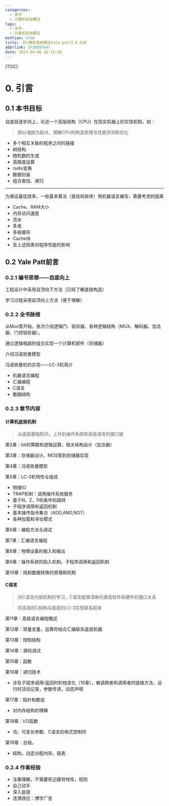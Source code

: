 ```yaml
---
categories:
  - 读书 
  - 计算机系统概论
tags:
  - 读书
  - 计算机系统概论
mathjax: true
title: 【计算机系统概论Yale.patt】0.引言
abbrlink: 3738097647
date: 2023-04-08 16:15:16
---
```


[TOC]

<!--more-->

# 0. 引言

## 0.1 本书目标

自底层逐步向上，论述一个高层结构（CPU）在现实机器上的实现机制，如：

> 即以电路为起点，理解CPU的构造原理与性能评测和优化

- 多个相互关联的程序之间的链接
- 树结构
- 随机数的生成
- 高精度运算
- radix变换
- 数据封装
- 组合查找、递归

---

为保证最佳效率，一些基本算法（查找和排序）用机器语言编写，需要考虑的因素

- Cache、RAM大小
- 内存访问速度
- 流水
- 多发
- 多级缓存
- Cache块
- 及上述因素对程序性能的影响

## 0.2 Yale Patt前言

### 0.2.1 编书思想——自底向上

工程设计中采用自顶向下方法（已经了解底层构造）

学习过程采用自顶向上方法（便于理解）

### 0.2.2 全书脉络

从Mos管开始，依次介绍逻辑门、锁存器、各种逻辑结构（MUX、解码器、加法器、门控锁存器）。

通过逻辑电路的组合实现一个计算机部件（存储器）

介绍冯诺依曼模型

冯诺依曼机的实现——LC-3机简介

- 机器语言编程
- 汇编编程
- C语言
- 数据结构

### 0.2.3 章节内容

#### 计算机底层机制

> 从底层基础知识，上升到操作系统和高级语言的接口层

第2章：bit的算数和逻辑运算，相关结构设计（加法器）

第3章：存储器设计。MOS管到存储器实现

第4章：冯诺依曼模型

第5章：LC-3机特性与组成

- 物理IO
- TRAP机制：调用操作系统服务
- 基于N、Z、P的条件码跳转
- 子程序调用和返回机制
- 基本操作指令集合（ADD,AND,NOT）
- 各种加载和寻址模式

第6章：编程方法与调试

第7章：汇编语言编程

第8章：物理设备的输入和输出

第9章：操作系统的陷入机制，子程序调用和返回机制

第10章：栈和数据转换的原理和机制

#### C语言

> 对C语言内部机制的学习，C语言能够清晰的表现软件和硬件的接口关系
>
> 将高层的C结构与底层的LC-3实现联系起来

第11章：高级语言编程概述

第12章：常量变量，运算符结合汇编联系底层机器

第13章：控制结构

第14章：源码调试

第15章：函数

第16章：递归技术

- 涉及子程序调用/返回时的栈变化（10章），被调用者和调用者的链接方法，运行时活动记录，参数传递，动态声明

第17章：指针和数组

- 对内存结构的理解

第18章：I/O函数

- 流、可变长参数、C语言的格式控制符

第19章：总结。

- 结构，动态分配内存，链表

### 0.2.4 作者经验

- 注重理解，不需要死记硬背特性，规则
- 自己动手
- 深入底层
- 涟漪效应：博学广思




